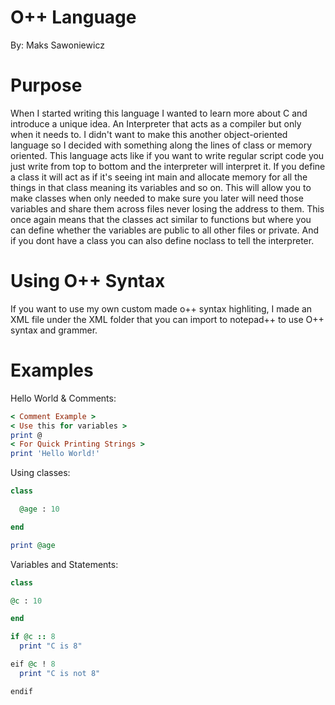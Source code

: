 # O++ Language
By: Maks Sawoniewicz

# Purpose

When I started writing this language I wanted to learn more about C and introduce a unique idea. An Interpreter that acts as a compiler but only when it needs to. I didn't want to make this another object-oriented language so I decided with something along the lines of class or memory oriented. This language acts like if you want to write regular script code you just write from top to bottom and the interpreter will interpret it. If you define a class it will act as if it's seeing int main and allocate memory for all the things in that class meaning its variables and so on. This will allow you to make classes when only needed to make sure you later will need those variables and share them across files never losing the address to them. This once again means that the classes act similar to  functions but where you can define whether the variables are public to all other files or private. And if you dont have a class you can also define noclass to tell the interpreter.

# Using O++ Syntax
If you want to use my own custom made o++ syntax highliting, I made an XML file under the XML folder that you can import to notepad++ to use O++ syntax and grammer.

# Examples

Hello World & Comments:
```ruby
< Comment Example >
< Use this for variables >
print @
< For Quick Printing Strings >
print 'Hello World!'
```
Using classes:
```ruby
class 

  @age : 10

end

print @age
```
Variables and Statements:
```ruby
class 

@c : 10

end

if @c :: 8
  print "C is 8"

eif @c ! 8
  print "C is not 8"

endif
```
